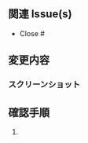 ## 関連 Issue(s)

<!--
`Close #123` のように記載することで、merge と同時に対応する Issue を自動で close できます。

複数の Issue に関連する場合は、箇条書きで列挙してください。
-->

- Close #

## 変更内容

<!--
この Pull Request の目的や変更内容を簡潔に説明してください。
-->

### スクリーンショット

<!--
必要に応じて、変更内容を示すスクリーンショットも添付してください。

UI を変更する（見た目が変わる）場合は、必ず追加してください。
-->

## 確認手順

<!--
変更内容が正しく動作することを確認する手順を番号付きの箇条書きで記載してください。
-->

1.
